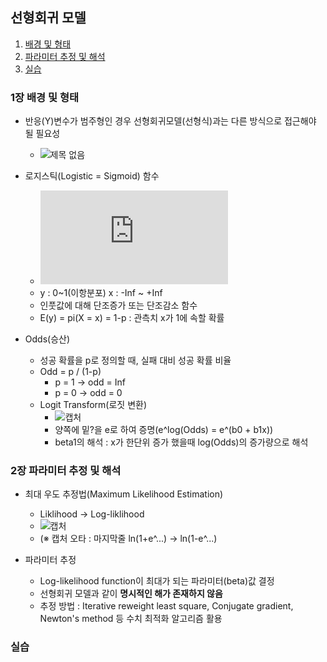 ## 선형회귀 모델
1. [배경 및 형태](#1장-배경-및-형태)   
2. [파라미터 추정 및 해석](#2장-파라미터-추정-및-해석)   
3. [실습](#실습)   

### 1장 배경 및 형태
- 반응(Y)변수가 범주형인 경우 선형회귀모델(선형식)과는 다른 방식으로 접근해야 될 필요성
  - ![제목 없음](https://user-images.githubusercontent.com/43491168/109424264-58143f80-7a26-11eb-86a5-e6c06a89d560.png)

- 로지스틱(Logistic = Sigmoid) 함수
  - ![로지스틱 수식](https://latex.codecogs.com/gif.latex?f%28x%29%20%3D%20%5Cfrac%7B1%7D%7B1%20&plus;%20e%5E%7B-%28%5Cbeta%20_%7B0%7D&plus;%5Cbeta%20_%7B1%7Dx%29%7D%7D)   
  - y : 0~1(이항분포) x : -Inf ~ +Inf
  - 인풋값에 대해 단조증가 또는 단조감소 함수
  - E(y) = pi(X = x) = 1-p : 관측치 x가 1에 속할 확률

- Odds(승산)
  - 성공 확률을 p로 정의할 때, 실패 대비 성공 확률 비율
  - Odd = p / (1-p)
    - p = 1 -> odd = Inf
    - p = 0 -> odd = 0
  - Logit Transform(로짓 변환)
    - ![캡처](https://user-images.githubusercontent.com/43491168/109462711-432bc080-7aa7-11eb-9fff-fad68149502b.PNG)    
    - 양쪽에 밑?을 e로 하여 증명(e^log(Odds) = e^(b0 + b1x))
    - beta1의 해석 : x가 한단위 증가 했을때 log(Odds)의 증가량으로 해석
### 2장 파라미터 추정 및 해석
- 최대 우도 추정법(Maximum Likelihood Estimation)
  - Liklihood -> Log-liklihood
  - ![캡처](https://user-images.githubusercontent.com/43491168/109467493-97866e80-7aae-11eb-8a4c-882340f436c0.PNG)
  - (※ 캡처 오타 : 마지막줄 ln(1+e^...) -> ln(1-e^...)

- 파라미터 추정
  - Log-likelihood function이 최대가 되는 파라미터(beta)값 결정
  - 선형회귀 모델과 같이 **명시적인 해가 존재하지 않음**
  - 추정 방법 : Iterative reweight least square, Conjugate gradient, Newton's method 등 수치 최적화 알고리즘 활용
### 실습

